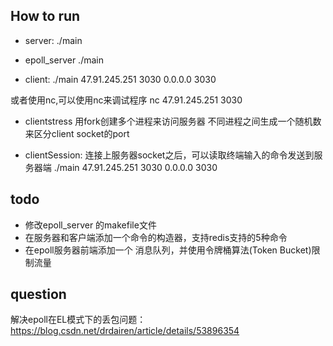 ## How to run
* server:
./main

* epoll_server
./main

* client:
./main 47.91.245.251 3030 0.0.0.0 3030

或者使用nc,可以使用nc来调试程序
nc 47.91.245.251 3030

* clientstress
用fork创建多个进程来访问服务器
不同进程之间生成一个随机数来区分client socket的port

* clientSession:
连接上服务器socket之后，可以读取终端输入的命令发送到服务器端
./main 47.91.245.251 3030 0.0.0.0 3030


## todo
* 修改epoll_server 的makefile文件
* 在服务器和客户端添加一个命令的构造器，支持redis支持的5种命令
* 在epoll服务器前端添加一个 消息队列，并使用令牌桶算法(Token Bucket)限制流量



## question
解决epoll在EL模式下的丢包问题：
https://blog.csdn.net/drdairen/article/details/53896354
